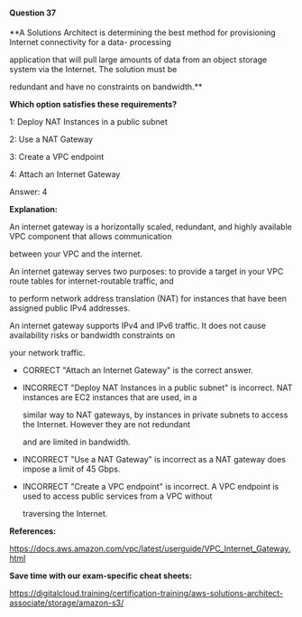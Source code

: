 #### Question  37


**A Solutions Architect is determining the best method for provisioning Internet connectivity for a data- processing

application that will pull large amounts of data from an object storage system via the Internet. The solution must be

redundant and have no constraints on bandwidth.**


**Which option satisfies these requirements?**


1: Deploy NAT Instances in a public subnet


2: Use a NAT Gateway


3: Create a VPC endpoint


4: Attach an Internet Gateway


Answer: 4


**Explanation:**


An internet gateway is a horizontally scaled, redundant, and highly available VPC component that allows communication

between your VPC and the internet.


An internet gateway serves two purposes: to provide a target in your VPC route tables for internet-routable traffic, and

to perform network address translation (NAT) for instances that have been assigned public IPv4 addresses.


An internet gateway supports IPv4 and IPv6 traffic. It does not cause availability risks or bandwidth constraints on

your network traffic.


- CORRECT "Attach an Internet Gateway" is the correct answer.


- INCORRECT "Deploy NAT Instances in a public subnet" is incorrect. NAT instances are EC2 instances that are used, in a

  similar way to NAT gateways, by instances in private subnets to access the Internet. However they are not redundant

  and are limited in bandwidth.


- INCORRECT "Use a NAT Gateway" is incorrect as a NAT gateway does impose a limit of 45 Gbps.


- INCORRECT "Create a VPC endpoint" is incorrect. A VPC endpoint is used to access public services from a VPC without

  traversing the Internet.


**References:**


https://docs.aws.amazon.com/vpc/latest/userguide/VPC_Internet_Gateway.html


**Save time with our exam-specific cheat sheets:**


https://digitalcloud.training/certification-training/aws-solutions-architect-associate/storage/amazon-s3/

